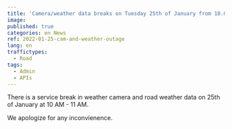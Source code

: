 ```yaml
---
title: 'Camera/weather data breaks on Tuesday 25th of January from 10.00 AM to 11.00 AM (EET)'
image:
published: true
categories: en News
ref: 2022-01-25-cam-and-weather-outage
lang: en
traffictypes:
  - Road
tags:
  - Admin
  - APIs
---
```


There is a service break in weather camera and road weather data on 25th of
January at 10 AM - 11 AM.

We apologize for any inconvienence.
